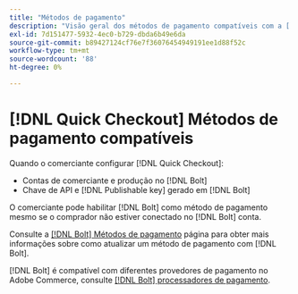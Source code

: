 ```yaml
---
title: "Métodos de pagamento"
description: "Visão geral dos métodos de pagamento compatíveis com a [!DNL Quick Checkout] para extensão do Adobe Commerce."
exl-id: 7d151477-5932-4ec0-b729-dbda6b49e6da
source-git-commit: b89427124cf76e7f36076454949191ee1d88f52c
workflow-type: tm+mt
source-wordcount: '88'
ht-degree: 0%

---
```


# [!DNL Quick Checkout] Métodos de pagamento compatíveis

Quando o comerciante configurar [!DNL Quick Checkout]:

- Contas de comerciante e produção no [!DNL Bolt]
- Chave de API e [!DNL Publishable key] gerado em [!DNL Bolt]

O comerciante pode habilitar [!DNL Bolt] como método de pagamento mesmo se o comprador não estiver conectado no [!DNL Bolt] conta.

Consulte a [[!DNL Bolt] Métodos de pagamento](https://help.bolt.com/shoppers/guides/checkout/update-payment-method) página para obter mais informações sobre como atualizar um método de pagamento com [!DNL Bolt].

[!DNL Bolt] é compatível com diferentes provedores de pagamento no Adobe Commerce, consulte [[!DNL Bolt] processadores de pagamento](https://help.bolt.com/merchants/guides/merchant-setup/checkout/processor-guides/).
